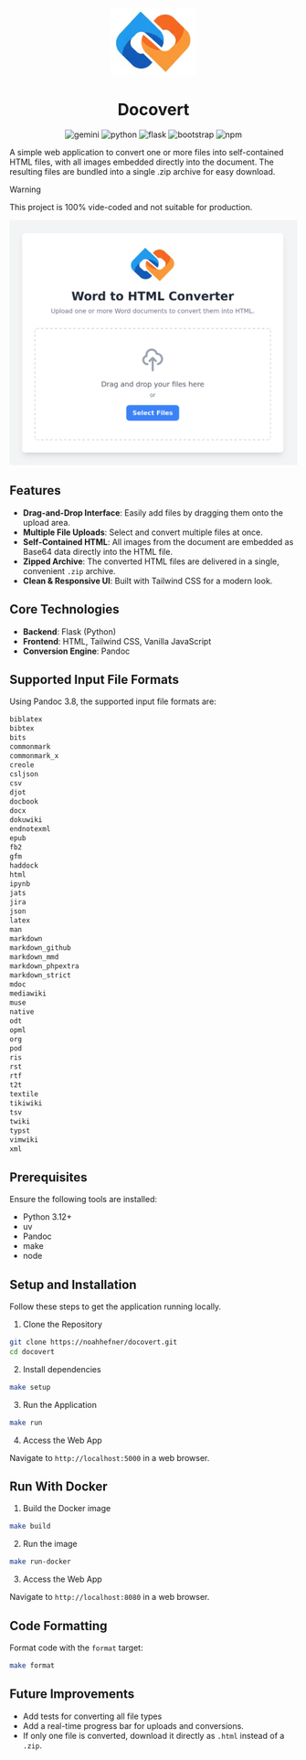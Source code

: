 <p align="center">
  <img src="flaskr/static/logo.png" alt="Logo" width="150">
</p>
      
<h1 align="center">Docovert</h1>

<p align="center">
  <img src="https://img.shields.io/badge/google%20gemini-8E75B2?style=for-the-badge&logo=google%20gemini&logoColor=white" alt="gemini">
  <img src="https://img.shields.io/badge/python-3670A0?style=for-the-badge&logo=python&logoColor=ffdd54" alt="python">
  <img src="https://img.shields.io/badge/flask-%23000.svg?style=for-the-badge&logo=flask&logoColor=white" alt="flask">
  <img src="https://img.shields.io/badge/bootstrap-%238511FA.svg?style=for-the-badge&logo=bootstrap&logoColor=white" alt="bootstrap">
  <img src="https://img.shields.io/badge/NPM-%23CB3837.svg?style=for-the-badge&logo=npm&logoColor=white" alt="npm">
</p>

A simple web application to convert one or more files into self-contained HTML files, with all images embedded directly into the document. The resulting files are bundled into a single .zip archive for easy download.

> [!WARNING]  
> This project is 100% vide-coded and not suitable for production.

![screenshot 1](demo.png)

## Features

- **Drag-and-Drop Interface**: Easily add files by dragging them onto the upload area.
- **Multiple File Uploads**: Select and convert multiple files at once.
- **Self-Contained HTML**: All images from the document are embedded as Base64 data directly into the HTML file.
- **Zipped Archive**: The converted HTML files are delivered in a single, convenient `.zip` archive.
- **Clean & Responsive UI**: Built with Tailwind CSS for a modern look.

## Core Technologies

- **Backend**: Flask (Python)
- **Frontend**: HTML, Tailwind CSS, Vanilla JavaScript
- **Conversion Engine**: Pandoc

## Supported Input File Formats

Using Pandoc 3.8, the supported input file formats are:

```plaintext
biblatex
bibtex
bits
commonmark
commonmark_x
creole
csljson
csv
djot
docbook
docx
dokuwiki
endnotexml
epub
fb2
gfm
haddock
html
ipynb
jats
jira
json
latex
man
markdown
markdown_github
markdown_mmd
markdown_phpextra
markdown_strict
mdoc
mediawiki
muse
native
odt
opml
org
pod
ris
rst
rtf
t2t
textile
tikiwiki
tsv
twiki
typst
vimwiki
xml
```

## Prerequisites

Ensure the following tools are installed:

- Python 3.12+
- uv
- Pandoc
- make
- node

## Setup and Installation

Follow these steps to get the application running locally.

1. Clone the Repository

```sh
git clone https://noahhefner/docovert.git
cd docovert
```

2. Install dependencies

```sh
make setup
```

3. Run the Application

```sh
make run
```

4. Access the Web App

Navigate to `http://localhost:5000` in a web browser.

## Run With Docker

1. Build the Docker image

```sh
make build
```

2. Run the image

```sh
make run-docker
```

3. Access the Web App

Navigate to `http://localhost:8080` in a web browser.

## Code Formatting

Format code with the `format` target:

```sh
make format
```

## Future Improvements

- Add tests for converting all file types
- Add a real-time progress bar for uploads and conversions.
- If only one file is converted, download it directly as `.html` instead of a `.zip`.
